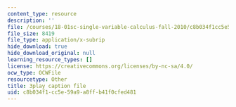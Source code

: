 ```yaml
---
content_type: resource
description: ''
file: /courses/18-01sc-single-variable-calculus-fall-2010/c8b034f1cc5e59a9a8ffb41f0cfed481_G_HS1Dan_x4.vtt
file_size: 8419
file_type: application/x-subrip
hide_download: true
hide_download_original: null
learning_resource_types: []
license: https://creativecommons.org/licenses/by-nc-sa/4.0/
ocw_type: OCWFile
resourcetype: Other
title: 3play caption file
uid: c8b034f1-cc5e-59a9-a8ff-b41f0cfed481
---
```

